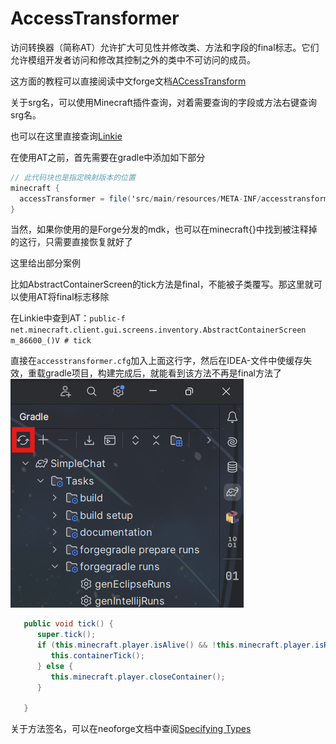 # AccessTransformer
访问转换器（简称AT）允许扩大可见性并修改类、方法和字段的final标志。它们允许模组开发者访问和修改其控制之外的类中不可访问的成员。

这方面的教程可以直接阅读中文forge文档[ACcessTransform](https://forge-doc-120x-zh-cn.readthedocs.io/zh-cn/latest/advanced/accesstransformers/)

关于srg名，可以使用Minecraft插件查询，对着需要查询的字段或方法右键查询srg名。

也可以在这里直接查询[Linkie](https://linkie.shedaniel.dev/mappings?namespace=mojang_srg&version=1.20.1&search=&translateMode=none)

在使用AT之前，首先需要在gradle中添加如下部分
``` java
// 此代码块也是指定映射版本的位置
minecraft {
  accessTransformer = file('src/main/resources/META-INF/accesstransformer.cfg')
}
```

当然，如果你使用的是Forge分发的mdk，也可以在minecraft{}中找到被注释掉的这行，只需要直接恢复就好了

这里给出部分案例

比如AbstractContainerScreen的tick方法是final，不能被子类覆写。那这里就可以使用AT将final标志移除

在Linkie中查到AT：`public-f net.minecraft.client.gui.screens.inventory.AbstractContainerScreen m_86600_()V # tick`

直接在`accesstransformer.cfg`加入上面这行字，然后在IDEA-文件中使缓存失效，重载gradle项目，构建完成后，就能看到该方法不再是final方法了
![刷新gradle](images/fresh_gradle.png)

``` java
   public void tick() {
      super.tick();
      if (this.minecraft.player.isAlive() && !this.minecraft.player.isRemoved()) {
         this.containerTick();
      } else {
         this.minecraft.player.closeContainer();
      }

   }
```

关于方法签名，可以在neoforge文档中查阅[Specifying Types](https://docs.neoforged.net/docs/advanced/accesstransformers/#specifying-types)